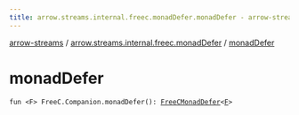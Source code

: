 ```yaml
---
title: arrow.streams.internal.freec.monadDefer.monadDefer - arrow-streams
---
```


[arrow-streams](../index.html) / [arrow.streams.internal.freec.monadDefer](index.html) / [monadDefer](./monad-defer.html)

# monadDefer

`fun <F> FreeC.Companion.monadDefer(): `[`FreeCMonadDefer`](../arrow.streams.internal/-free-c-monad-defer/index.html)`<`[`F`](monad-defer.html#F)`>`